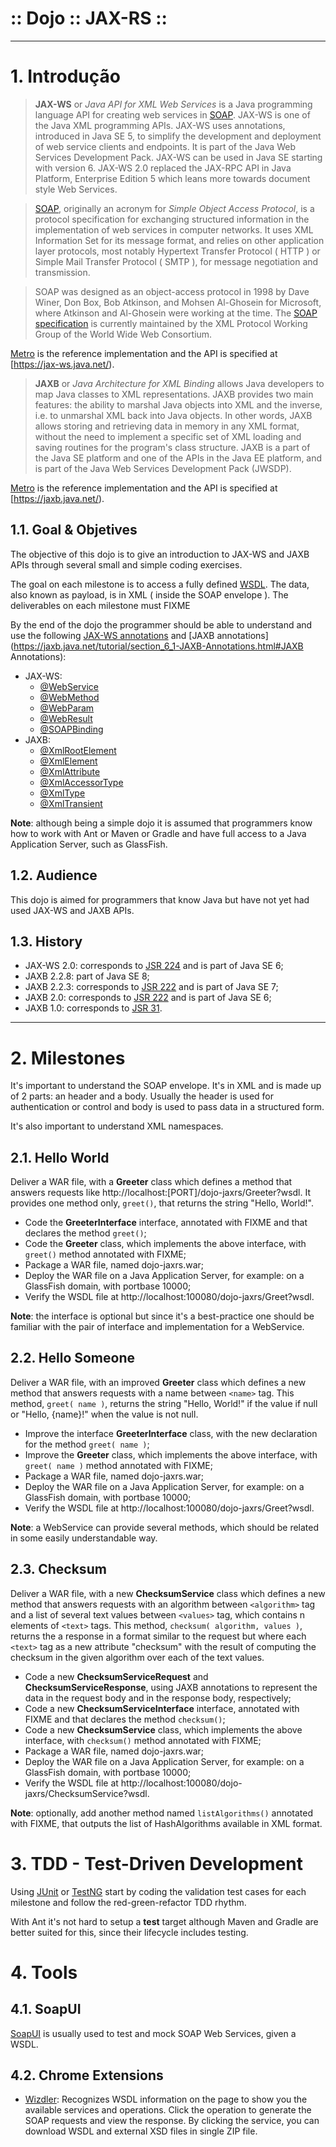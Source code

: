 :: Dojo :: JAX-RS ::
====================

----

# 1. Introdução

> **JAX-WS** or _Java API for XML Web Services_ is a Java programming language API for creating web services in [SOAP](https://en.wikipedia.org/wiki/SOAP). JAX-WS is one of the Java XML programming APIs. JAX-WS uses annotations, introduced in Java SE 5, to simplify the development and deployment of web service clients and endpoints. It is part of the Java Web Services Development Pack. JAX-WS can be used in Java SE starting with version 6. JAX-WS 2.0 replaced the JAX-RPC API in Java Platform, Enterprise Edition 5 which leans more towards document style Web Services.

> [SOAP](https://en.wikipedia.org/wiki/SOAP), originally an acronym for _Simple Object Access Protocol_, is a protocol specification for exchanging structured information in the implementation of web services in computer networks. It uses XML Information Set for its message format, and relies on other application layer protocols, most notably Hypertext Transfer Protocol ( HTTP ) or Simple Mail Transfer Protocol ( SMTP ), for message negotiation and transmission.

> SOAP was designed as an object-access protocol in 1998 by Dave Winer, Don Box, Bob Atkinson, and Mohsen Al-Ghosein for Microsoft, where Atkinson and Al-Ghosein were working at the time. The [SOAP specification](http://www.w3.org/TR/soap/) is currently maintained by the XML Protocol Working Group of the World Wide Web Consortium.

[Metro](https://metro.java.net/) is the reference implementation and the API is specified at [https://jax-ws.java.net/).

> **JAXB** or _Java Architecture for XML Binding_ allows Java developers to map Java classes to XML representations. JAXB provides two main features: the ability to marshal Java objects into XML and the inverse, i.e. to unmarshal XML back into Java objects. In other words, JAXB allows storing and retrieving data in memory in any XML format, without the need to implement a specific set of XML loading and saving routines for the program's class structure. JAXB is a part of the Java SE platform and one of the APIs in the Java EE platform, and is part of the Java Web Services Development Pack (JWSDP).

[Metro](https://metro.java.net/) is the reference implementation and the API is specified at [https://jaxb.java.net/).

## 1.1. Goal & Objetives

The objective of this dojo is to give an introduction to JAX-WS and JAXB APIs through several small and simple coding exercises.

The goal on each milestone is to access a fully defined [WSDL](https://en.wikipedia.org/wiki/Web_Services_Description_Language). The data, also known as payload, is in XML ( inside the SOAP envelope ). The deliverables on each milestone must FIXME

By the end of the dojo the programmer should be able to understand and use the following [JAX-WS annotations](https://jax-ws.java.net/nonav/2.2.10/docs/ch03.html#users-guide-annotations) and [JAXB annotations](https://jaxb.java.net/tutorial/section_6_1-JAXB-Annotations.html#JAXB Annotations):

- JAX-WS:
  - [@WebService](http://docs.oracle.com/javase/6/docs/api/javax/jws/WebService.html)
  - [@WebMethod](http://docs.oracle.com/javase/6/docs/api/javax/jws/WebMethod.html)
  - [@WebParam](http://docs.oracle.com/javase/6/docs/api/javax/jws/WebParam.html)
  - [@WebResult](http://docs.oracle.com/javase/6/docs/api/javax/jws/WebResult.html)
  - [@SOAPBinding](https://docs.oracle.com/javase/6/docs/api/javax/jws/soap/SOAPBinding.html)
- JAXB:
  - [@XmlRootElement](http://docs.oracle.com/javaee/5/api/javax/xml/bind/annotation/XmlRootElement.html)
  - [@XmlElement](http://docs.oracle.com/javaee/5/api/javax/xml/bind/annotation/XmlElement.html)
  - [@XmlAttribute](http://docs.oracle.com/javaee/5/api/javax/xml/bind/annotation/XmlAttribute.html)
  - [@XmlAccessorType](http://docs.oracle.com/javaee/5/api/javax/xml/bind/annotation/XmlAccessorType.html)
  - [@XmlType](http://docs.oracle.com/javaee/5/api/javax/xml/bind/annotation/XmlType.html)
  - [@XmlTransient](http://docs.oracle.com/javaee/5/api/javax/xml/bind/annotation/XmlTransient.html)

**Note**: although being a simple dojo it is assumed that programmers know how to work with Ant or Maven or Gradle and have full access to a Java Application Server, such as GlassFish.

## 1.2. Audience

This dojo is aimed for programmers that know Java but have not yet had used JAX-WS and JAXB APIs.

## 1.3. History

- JAX-WS 2.0: corresponds to [JSR 224](https://jcp.org/en/jsr/detail?id=224) and is part of Java SE 6;
- JAXB 2.2.8: part of Java SE 8;
- JAXB 2.2.3: corresponds to [JSR 222](https://jcp.org/en/jsr/detail?id=222) and is part of Java SE 7;
- JAXB 2.0: corresponds to [JSR 222](https://jcp.org/en/jsr/detail?id=222) and is part of Java SE 6;
- JAXB 1.0: corresponds to [JSR 31](https://jcp.org/en/jsr/detail?id=031).

----

# 2. Milestones

It's important to understand the SOAP envelope. It's in XML and is made up of 2 parts: an header and a body. Usually the header is used for authentication or control and body is used to pass data in a structured form.

It's also important to understand XML namespaces.

## 2.1. Hello World

Deliver a WAR file, with a **Greeter** class which defines a method that answers requests like http://localhost:[PORT]/dojo-jaxrs/Greeter?wsdl. It provides one method only, ```greet()```, that returns the string "Hello, World!".

- Code the **GreeterInterface** interface, annotated with FIXME and that declares the method ```greet()```;
- Code the **Greeter** class, which implements the above interface, with ```greet()``` method annotated with FIXME;
- Package a WAR file, named dojo-jaxrs.war;
- Deploy the WAR file on a Java Application Server, for example: on a GlassFish domain, with portbase 10000;
- Verify the WSDL file at http://localhost:100080/dojo-jaxrs/Greet?wsdl.

**Note**: the interface is optional but since it's a best-practice one should be familiar with the pair of interface and implementation for a WebService.

## 2.2. Hello Someone

Deliver a WAR file, with an improved **Greeter** class which defines a new method that answers requests with a name between ```<name>``` tag. This method, ```greet( name )```, returns the string "Hello, World!" if the value if null or "Hello, {name}!" when the value is not null.

- Improve the interface **GreeterInterface** class, with the new declaration for the method ```greet( name )```;
- Improve the **Greeter** class, which implements the above interface, with ```greet( name )``` method annotated with FIXME;
- Package a WAR file, named dojo-jaxrs.war;
- Deploy the WAR file on a Java Application Server, for example: on a GlassFish domain, with portbase 10000;
- Verify the WSDL file at http://localhost:100080/dojo-jaxrs/Greet?wsdl.

**Note**: a WebService can provide several methods, which should be related in some easily understandable way.

## 2.3. Checksum

Deliver a WAR file, with a new **ChecksumService** class which defines a new method that answers requests with an algorithm between ```<algorithm>``` tag and a list of several text values between ```<values>``` tag, which contains n elements of ```<text>``` tags. This method, ```checksum( algorithm, values )```, returns the a response in a format similar to the request but where each ```<text>``` tag as a new attribute "checksum" with the result of computing the checksum in the given algorithm over each of the text values.

- Code a new **ChecksumServiceRequest** and **ChecksumServiceResponse**, using JAXB annotations to represent the data in the request body and in the response body, respectively;
- Code a new **ChecksumServiceInterface** interface, annotated with FIXME and that declares the method ```checksum()```;
- Code a new **ChecksumService** class, which implements the above interface, with ```checksum()``` method annotated with FIXME;
- Package a WAR file, named dojo-jaxrs.war;
- Deploy the WAR file on a Java Application Server, for example: on a GlassFish domain, with portbase 10000;
- Verify the WSDL file at http://localhost:100080/dojo-jaxrs/ChecksumService?wsdl.

**Note**: optionally, add another method named ```listAlgorithms()``` annotated with FIXME, that outputs the list of HashAlgorithms available in XML format.

# 3. TDD - Test-Driven Development

Using [JUnit](http://junit.org/) or [TestNG](http://testng.org/) start by coding the validation test cases for each milestone and follow the red-green-refactor TDD rhythm.

With Ant it's not hard to setup a **test** target although Maven and Gradle are better suited for this, since their lifecycle includes testing.

# 4. Tools

## 4.1. SoapUI

[SoapUI](http://www.soapui.org/) is usually used to test and mock SOAP Web Services, given a WSDL.

## 4.2. Chrome Extensions

- [Wizdler](https://chrome.google.com/webstore/detail/wizdler/oebpmncolmhiapingjaagmapififiakb?hl=en): Recognizes WSDL information on the page to show you the available services and operations. Click the operation to generate the SOAP requests and view the response. By clicking the service, you can download WSDL and external XSD files in single ZIP file.
